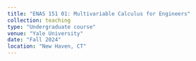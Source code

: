 ```yaml
---
title: "ENAS 151 01: Multivariable Calculus for Engineers"
collection: teaching
type: "Undergraduate course"
venue: "Yale University"
date: "Fall 2024"
location: "New Haven, CT"
---
```


<!-- This course provides an introduction to multivariable calculus focusing on applications to engineering problems.  -->
<!-- Topics include vector-valued functions, vector analysis, partial differentiation, multiple integrals, vector calculus, and the theorems of Green, Stokes, and Gauss. -->